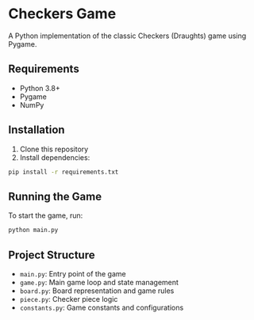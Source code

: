 # Checkers Game

A Python implementation of the classic Checkers (Draughts) game using Pygame.

## Requirements
- Python 3.8+
- Pygame
- NumPy

## Installation
1. Clone this repository
2. Install dependencies:
```bash
pip install -r requirements.txt
```

## Running the Game
To start the game, run:
```bash
python main.py
```

## Project Structure
- `main.py`: Entry point of the game
- `game.py`: Main game loop and state management
- `board.py`: Board representation and game rules
- `piece.py`: Checker piece logic
- `constants.py`: Game constants and configurations 